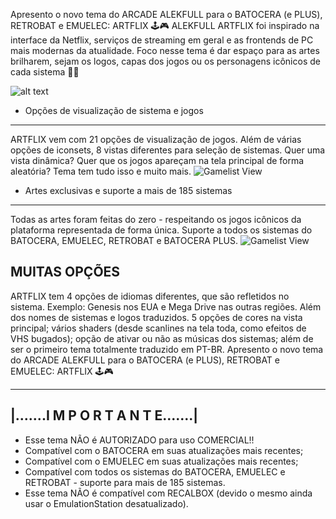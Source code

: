 Apresento o novo tema do ARCADE ALEKFULL para o BATOCERA (e PLUS), RETROBAT e EMUELEC: ARTFLIX 🕹️🎮
ALEKFULL ARTFLIX foi inspirado na interface da Netflix, serviços de streaming em geral e as frontends de PC mais modernas da atualidade.
Foco nesse tema é dar espaço para as artes brilharem, sejam os logos, capas dos jogos ou os personagens icônicos de cada sistema 🤗🤗

![alt text](https://i.imgur.com/vfiaykf.jpg)

* Opções de visualização de sistema e jogos
--------------------------------------------------------------------
ARTFLIX vem com 21 opções de visualização de jogos.
Além de várias opções de iconsets, 8 vistas diferentes para seleção de sistemas.
Quer uma vista dinâmica? Quer que os jogos apareçam na tela principal de forma aleatória? Tema tem tudo isso e muito mais.
![Gamelist View](https://i.imgur.com/ktqbvqx.jpg)

* Artes exclusivas e suporte a mais de 185 sistemas
--------------------------------------------------------------------
Todas as artes foram feitas do zero - respeitando os jogos icônicos da plataforma representada de forma única. Suporte a todos os sistemas do BATOCERA, EMUELEC, RETROBAT e BATOCERA PLUS.
![Gamelist View](https://i.imgur.com/ktqbvqx.jpg)

MUITAS OPÇÕES
--------------------------------------
ARTFLIX tem 4 opções de idiomas diferentes, que são refletidos no sistema. Exemplo: Genesis nos EUA e Mega Drive nas outras regiões. Além dos nomes de sistemas e logos traduzidos.
5 opções de cores na vista principal; vários shaders (desde scanlines na tela toda, como efeitos de VHS bugados); opção de ativar ou não as músicas dos sistemas; além de ser o primeiro tema totalmente traduzido em PT-BR.
Apresento o novo tema do ARCADE ALEKFULL para o BATOCERA (e PLUS), RETROBAT e EMUELEC: ARTFLIX 🕹️🎮


--------------------------------------------------------------
|.......I M P O R T A N T E.......|
---------------------------------------------------------------
* Esse tema NÃO é AUTORIZADO para uso COMERCIAL!!
* Compatível com o BATOCERA em suas atualizações mais recentes;
* Compatível com o EMUELEC em suas atualizações mais recentes;
* Compatível com todos os sistemas do BATOCERA, EMUELEC e RETROBAT - suporte para mais de 185 sistemas.
* Esse tema NÃO é compatível com RECALBOX (devido o mesmo ainda usar o EmulationStation desatualizado).
